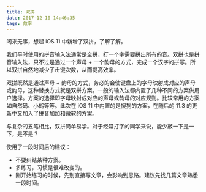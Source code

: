 ```yaml
---
title: 双拼
date: 2017-12-10 14:46:35
tags: 效率
---
```


​闲来无事，想起 iOS 11 中新增了双拼，了解了解。



我们平时使用的拼音输入法通常是全拼，打一个字需要拼出所有的音。双拼也是拼音输入法，只不过是通过一个声母 + 一个韵母的方式，完成一个汉字的拼写。所以双拼自然地减少了击键次数，从而提高效率。

 

双拼既然是通过声母 + 韵母的方式，务必的会使键盘上的字母映射成对应的声母或韵母，这种替换方式就是双拼方案。一般的输入法都内置了几种不同的方案供用户选择。方案的选择即字母映射成对应的声母或韵母的对应规则。比较常用的方案如自然码、小鹤等等。此次在 iOS 11 中内置的是搜狗的方案，在随后的 11.3 的更新中又加入了拼音加加和微软的方案。

 

与复杂的五笔相比，双拼简单易学。对于经常打字的同学来说，能少敲一下是一下，是不是？

 

使用了一段时间后的建议：

- 不要纠结某种方案。
- 多练习，习惯是很难改变的。
- 刚开始练习的时候，先别直接写文章，会影响到思路。建议先找几篇文章熟悉一段时间。